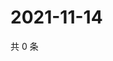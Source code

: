 # 2021-11-14

共 0 条

<!-- BEGIN WEIBO -->
<!-- 最后更新时间 Sun Nov 14 2021 04:11:18 GMT+0800 (China Standard Time) -->

<!-- END WEIBO -->
